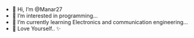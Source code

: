 - 👋 Hi, I’m @Manar27
- 👀 I’m interested in programming...
- 🌱 I’m currently learning Electronics and communication engineering...
- 🌵 Love Yourself.. ✨
<!---
Manar27/Manar27 is a ✨ special ✨ repository because its `README.md` (this file) appears on your GitHub profile.
You can click the Preview link to take a look at your changes.
--->
